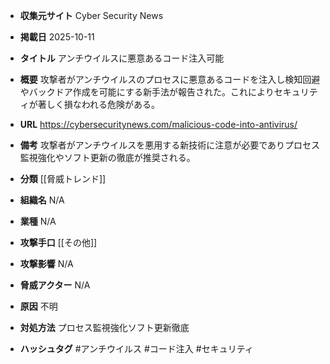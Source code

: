 - **収集元サイト**
Cyber Security News

- **掲載日**
2025-10-11

- **タイトル**
アンチウイルスに悪意あるコード注入可能

- **概要**
攻撃者がアンチウイルスのプロセスに悪意あるコードを注入し検知回避やバックドア作成を可能にする新手法が報告された。これによりセキュリティが著しく損なわれる危険がある。

- **URL**
https://cybersecuritynews.com/malicious-code-into-antivirus/

- **備考**
攻撃者がアンチウイルスを悪用する新技術に注意が必要でありプロセス監視強化やソフト更新の徹底が推奨される。

- **分類**
[[脅威トレンド]]

- **組織名**
N/A

- **業種**
N/A

- **攻撃手口**
[[その他]]

- **攻撃影響**
N/A

- **脅威アクター**
N/A

- **原因**
不明

- **対処方法**
プロセス監視強化ソフト更新徹底

- **ハッシュタグ**
#アンチウイルス #コード注入 #セキュリティ
